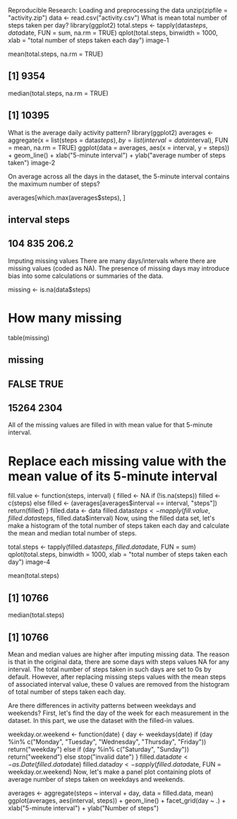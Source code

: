 Reproducible Research:
Loading and preprocessing the data
unzip(zipfile = "activity.zip")
data <- read.csv("activity.csv")
What is mean total number of steps taken per day?
library(ggplot2)
total.steps <- tapply(data$steps, data$date, FUN = sum, na.rm = TRUE)
qplot(total.steps, binwidth = 1000, xlab = "total number of steps taken each day")
image-1

mean(total.steps, na.rm = TRUE)
## [1] 9354
median(total.steps, na.rm = TRUE)
## [1] 10395
What is the average daily activity pattern?
library(ggplot2)
averages <- aggregate(x = list(steps = data$steps), by = list(interval = data$interval), 
    FUN = mean, na.rm = TRUE)
ggplot(data = averages, aes(x = interval, y = steps)) + geom_line() + xlab("5-minute interval") + 
    ylab("average number of steps taken")
image-2

On average across all the days in the dataset, the 5-minute interval contains the maximum number of steps?

averages[which.max(averages$steps), ]
##     interval steps
## 104      835 206.2
Imputing missing values
There are many days/intervals where there are missing values (coded as NA). The presence of missing days may introduce bias into some calculations or summaries of the data.

missing <- is.na(data$steps)
# How many missing
table(missing)
## missing
## FALSE  TRUE 
## 15264  2304
All of the missing values are filled in with mean value for that 5-minute interval.

# Replace each missing value with the mean value of its 5-minute interval
fill.value <- function(steps, interval) {
    filled <- NA
    if (!is.na(steps)) 
        filled <- c(steps) else filled <- (averages[averages$interval == interval, "steps"])
    return(filled)
}
filled.data <- data
filled.data$steps <- mapply(fill.value, filled.data$steps, filled.data$interval)
Now, using the filled data set, let's make a histogram of the total number of steps taken each day and calculate the mean and median total number of steps.

total.steps <- tapply(filled.data$steps, filled.data$date, FUN = sum)
qplot(total.steps, binwidth = 1000, xlab = "total number of steps taken each day")
image-4

mean(total.steps)
## [1] 10766
median(total.steps)
## [1] 10766
Mean and median values are higher after imputing missing data. The reason is that in the original data, there are some days with steps values NA for any interval. The total number of steps taken in such days are set to 0s by default. However, after replacing missing steps values with the mean steps of associated interval value, these 0 values are removed from the histogram of total number of steps taken each day.

Are there differences in activity patterns between weekdays and weekends?
First, let's find the day of the week for each measurement in the dataset. In this part, we use the dataset with the filled-in values.

weekday.or.weekend <- function(date) {
    day <- weekdays(date)
    if (day %in% c("Monday", "Tuesday", "Wednesday", "Thursday", "Friday")) 
        return("weekday") else if (day %in% c("Saturday", "Sunday")) 
        return("weekend") else stop("invalid date")
}
filled.data$date <- as.Date(filled.data$date)
filled.data$day <- sapply(filled.data$date, FUN = weekday.or.weekend)
Now, let's make a panel plot containing plots of average number of steps taken on weekdays and weekends.

averages <- aggregate(steps ~ interval + day, data = filled.data, mean)
ggplot(averages, aes(interval, steps)) + geom_line() + facet_grid(day ~ .) + 
    xlab("5-minute interval") + ylab("Number of steps")
